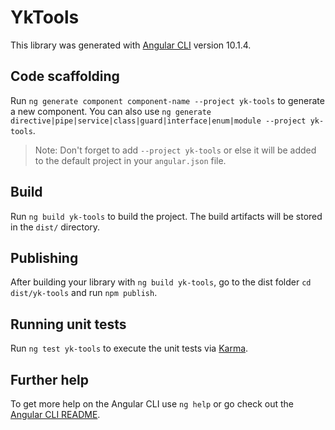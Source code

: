 # YkTools

This library was generated with [Angular CLI](https://github.com/angular/angular-cli) version 10.1.4.

## Code scaffolding

Run `ng generate component component-name --project yk-tools` to generate a new component. You can also use `ng generate directive|pipe|service|class|guard|interface|enum|module --project yk-tools`.
> Note: Don't forget to add `--project yk-tools` or else it will be added to the default project in your `angular.json` file. 

## Build

Run `ng build yk-tools` to build the project. The build artifacts will be stored in the `dist/` directory.

## Publishing

After building your library with `ng build yk-tools`, go to the dist folder `cd dist/yk-tools` and run `npm publish`.

## Running unit tests

Run `ng test yk-tools` to execute the unit tests via [Karma](https://karma-runner.github.io).

## Further help

To get more help on the Angular CLI use `ng help` or go check out the [Angular CLI README](https://github.com/angular/angular-cli/blob/master/README.md).
